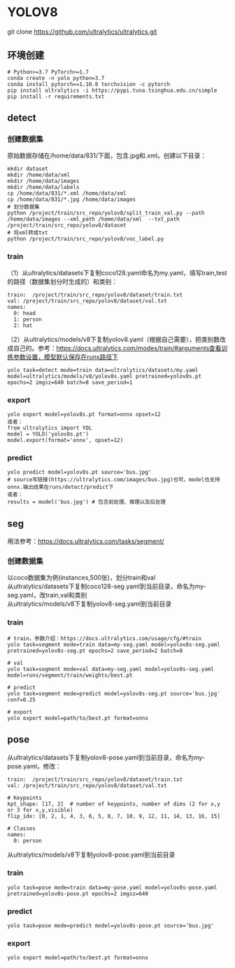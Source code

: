 # YOLOV8
git clone https://github.com/ultralytics/ultralytics.git

## 环境创建
```
# Python>=3.7 PyTorch>=1.7
conda create -n yolo python=3.7
conda install pytorch==1.10.0 torchvision -c pytorch
pip install ultralytics -i https://pypi.tuna.tsinghua.edu.cn/simple
pip install -r requirements.txt
```
## detect
### 创建数据集
原始数据存储在/home/data/831/下面，包含.jpg和.xml。创建以下目录：
```
mkdir dataset
mkdir /home/data/xml
mkdir /home/data/images
mkdir /home/data/labels
cp /home/data/831/*.xml /home/data/xml
cp /home/data/831/*.jpg /home/data/images
# 划分数据集
python /project/train/src_repo/yolov8/split_train_val.py --path /home/data/images --xml_path /home/data/xml  --txt_path /project/train/src_repo/yolov8/dataset
# 将xml转成txt
python /project/train/src_repo/yolov8/voc_label.py
```
### train
（1）从ultralytics/datasets下复制coco128.yaml命名为my.yaml，填写train,test的路径（数据集划分时生成的）和类别：
```
train:  /project/train/src_repo/yolov8/dataset/train.txt
val: /project/train/src_repo/yolov8/dataset/val.txt  
names:
  0: head
  1: person
  2: hat
```
（2）从ultralytics/models/v8下复制yolov8.yaml（根据自己需要），把类别数改成自己的。参考：https://docs.ultralytics.com/modes/train/#arguments查看训练参数设置，模型默认保存在runs路径下
```
yolo task=detect mode=train data=ultralytics/datasets/my.yaml model=ultralytics/models/v8/yolov8s.yaml pretrained=yolov8s.pt epochs=2 imgsz=640 batch=8 save_period=1
```
### export
```
yolo export model=yolov8s.pt format=onnx opset=12 
或者：
from ultralytics import YOL
model = YOLO('yolov8s.pt') 
model.export(format='onnx', opset=12)
```
### predict
```
yolo predict model=yolov8s.pt source='bus.jpg'  
# source写链接(https://ultralytics.com/images/bus.jpg)也可，model也支持onnx.输出结果在runs/detect/predict下
或者：
results = model('bus.jpg') # 包含前处理、推理以及后处理
```
## seg
用法参考：https://docs.ultralytics.com/tasks/segment/
### 创建数据集
以coco数据集为例(instances,500张)，划分train和val<br>
从ultralytics/datasets下复制coco128-seg.yaml到当前目录，命名为my-seg.yaml，改train,val和类别<br>
从ultralytics/models/v8下复制yolov8-seg.yaml到当前目录<br>
### train
```
# train，参数介绍：https://docs.ultralytics.com/usage/cfg/#train
yolo task=segment mode=train data=my-seg.yaml model=yolov8s-seg.yaml pretrained=yolov8s-seg.pt epochs=2 save_period=2 batch=8 

# val
yolo task=segment mode=val data=my-seg.yaml model=yolov8s-seg.yaml model=runs/segment/train/weights/best.pt

# predict
yolo task=segment mode=predict model=yolov8s-seg.pt source='bus.jpg' conf=0.25

# export
yolo export model=path/to/best.pt format=onnx
```

## pose
从ultralytics/datasets下复制yolov8-pose.yaml到当前目录，命名为my-pose.yaml，修改：
```
train:  /project/train/src_repo/yolov8/dataset/train.txt
val: /project/train/src_repo/yolov8/dataset/val.txt 

# Keypoints
kpt_shape: [17, 2]  # number of keypoints, number of dims (2 for x,y or 3 for x,y,visible)
flip_idx: [0, 2, 1, 4, 3, 6, 5, 8, 7, 10, 9, 12, 11, 14, 13, 16, 15]

# Classes
names:
  0: person
```
从ultralytics/models/v8下复制yolov8-pose.yaml到当前目录<br>
### train
```
yolo task=pose mode=train data=my-pose.yaml model=yolov8s-pose.yaml pretrained=yolov8s-pose.pt epochs=2 imgsz=640
```
### predict
```
yolo task=pose mode=predict model=yolov8s-pose.pt source='bus.jpg'
```
### export
```
yolo export model=path/to/best.pt format=onnx
```